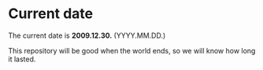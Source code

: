 # Current date

The current date is **2009.12.30.** (YYYY.MM.DD.)

This repository will be good when the world ends, so we will know how long it lasted.